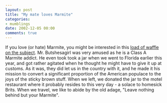 ```yaml
---
layout: post
title: "My mate loves Marmite"
categories:
- mumblings
date: 2002-12-05 00:00
comments: true
---
```


<p>If you love (or hate) Marmite, you might be interested in this <a title="Lots of talk about Marmite" href="http://www.metafilter.com/mefi/21958">load of waffle on the subject</a>. Mr. Butshesagirl was very amused as he is a Class A Marmite addict. He even took took a jar when we went to Florida earlier this year, and got rather agitated when he thought he might have to give it up at customs. As it was, they did let us in the country with it, and he made it his mission to convert a significant proportion of the American populace to the joys of the sticky brown stuff. When we left, we donated the jar to the motel restaurant where it probably resides to this very day - a solace to homesick Brits. When we travel, we like to abide by the old adage, "Leave nothing behind but your Marmite".</p>



